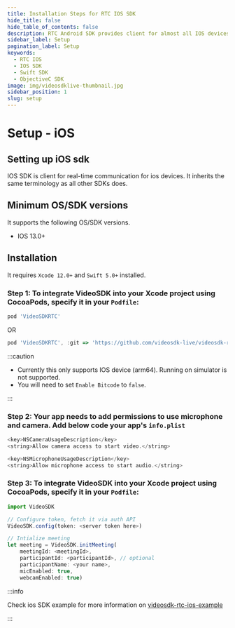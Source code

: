 ```yaml
---
title: Installation Steps for RTC IOS SDK
hide_title: false
hide_table_of_contents: false
description: RTC Android SDK provides client for almost all IOS devices. it takes less amount of cpu and memory.
sidebar_label: Setup
pagination_label: Setup
keywords:
  - RTC IOS
  - IOS SDK
  - Swift SDK
  - ObjectiveC SDK
image: img/videosdklive-thumbnail.jpg
sidebar_position: 1
slug: setup
---
```


# Setup - iOS

## Setting up iOS sdk

IOS SDK is client for real-time communication for ios devices. It inherits the same terminology as all other SDKs does.

## Minimum OS/SDK versions

It supports the following OS/SDK versions.

- IOS 13.0+

## Installation

It requires `Xcode 12.0+` and `Swift 5.0+` installed.

### Step 1: To integrate VideoSDK into your Xcode project using CocoaPods, specify it in your `Podfile`:

```js title="Install via CocoaPods"
pod 'VideoSDKRTC'
```

OR

```js title="Install via Github"
pod 'VideoSDKRTC', :git => 'https://github.com/videosdk-live/videosdk-rtc-ios-sdk.git'
```

:::caution

- Currently this only supports IOS device (arm64). Running on simulator is not supported.
- You will need to set `Enable Bitcode` to `false`.

:::

### Step 2: Your app needs to add permissions to use microphone and camera. Add below code your app's `info.plist`

```js title="info.plist"
<key>NSCameraUsageDescription</key>
<string>Allow camera access to start video.</string>

<key>NSMicrophoneUsageDescription</key>
<string>Allow microphone access to start audio.</string>
```

### Step 3: To integrate VideoSDK into your Xcode project using CocoaPods, specify it in your `Podfile`:

```js title="Start using it in your project"
import VideoSDK

// Configure token, fetch it via auth API
VideoSDK.config(token: <server token here>)

// Intialize meeting
let meeting = VideoSDK.initMeeting(
    meetingId: <meetingId>,
    participantId: <participantId>, // optional
    participantName: <your name>,
    micEnabled: true,
    webcamEnabled: true)
```

:::info

Check ios SDK example for more information on [videosdk-rtc-ios-example](https://github.com/videosdk-live/videosdk-rtc-ios-sdk-example)

:::
